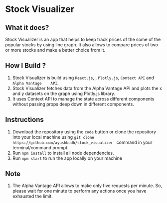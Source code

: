 # Stock Visualizer

## What it does?

Stock Visualizer is an app that helps to keep track prices of the some of the popular stocks by using line graph. It also allows to compare prices of two or more stocks and make a better choice from it. 

## How I Build ?

<ol>
  <li>Stock Visualizer is build using <code>React.js</code>, <codeMaterial-UI></code>,  <code>Plotly.js</code>, <code>Context API</code> and <code>Alpha Vantage    API</code>.</li>
  <li>Stock Visualizer fetches data from the Alpha Vantage API and plots the x and y datasets on the graph using Plotly.js library.</li>
  <li>It uses Context API to manage the state across different components without passing props deep down in different components.</li>
</ol>

## Instructions

<ol>
  <li>Download the repository using the <code>code</code> button or clone the repository into your local machine using <code>git clone  https://github.com/ayushbudh/stock_visualizer </code> command in your terminal/command prompt.</li>
  <li>Run <code>npm install</code> to install all node dependencies.</li>
  <li>Run <code>npm start</code> to run the app locally on your machine</li>
</ol>




## Note

1. The Alpha Vantage API allows to make only five requests per minute. So, please wait for one minute to perform any actions once you have exhausted the limit.


